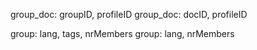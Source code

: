 group_doc: groupID, profileID
group_doc: docID, profileID

group: lang, tags, nrMembers
group: lang, nrMembers
